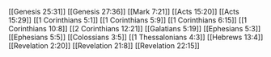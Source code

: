 [[Genesis 25:31]]
[[Genesis 27:36]]
[[Mark 7:21]]
[[Acts 15:20]]
[[Acts 15:29]]
[[1 Corinthians 5:1]]
[[1 Corinthians 5:9]]
[[1 Corinthians 6:15]]
[[1 Corinthians 10:8]]
[[2 Corinthians 12:21]]
[[Galatians 5:19]]
[[Ephesians 5:3]]
[[Ephesians 5:5]]
[[Colossians 3:5]]
[[1 Thessalonians 4:3]]
[[Hebrews 13:4]]
[[Revelation 2:20]]
[[Revelation 21:8]]
[[Revelation 22:15]]
